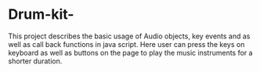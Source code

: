 # Drum-kit-
This project describes the basic usage of Audio objects, key events and as well as call back functions in java script. Here user can press the keys on keyboard  as well as buttons on the page to play the music instruments for a shorter duration.
